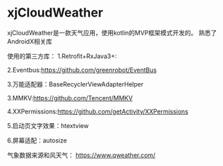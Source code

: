 # xjCloudWeather
xjCloudWeather是一款天气应用，使用kotlin的MVP框架模式开发的。
熟悉了AndroidX相关库

使用的第三方库：
1.Retrofit+RxJava3+:

2.Eventbus:https://github.com/greenrobot/EventBus

3.万能适配器：BaseRecyclerViewAdapterHelper

3.MMKV:https://github.com/Tencent/MMKV

4.XXPermissions:https://github.com/getActivity/XXPermissions

5.启动页文字效果：htextview

6.屏幕适配：autosize



气象数据来源和风天气： https://www.qweather.com/
